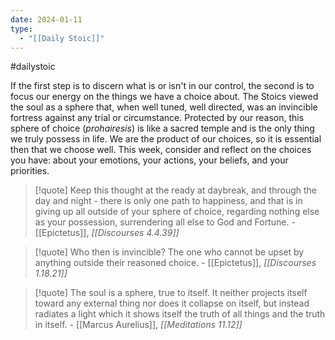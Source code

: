 ```yaml
---
date: 2024-01-11
type:
  - "[[Daily Stoic]]"
---
```



#dailystoic

If the first step is to discern what is or isn't in our control, the second is to focus our energy on the things we have a choice about. The Stoics viewed the soul as a sphere that, when well tuned, well directed, was an invincible fortress against any trial or circumstance. Protected by our reason, this sphere of choice (*prohairesis*) is like a sacred temple and is the only thing we truly possess in life. We are the product of our choices, so it is essential then that we choose well. This week, consider and reflect on the choices you have: about your emotions, your actions, your beliefs, and your priorities. 

> [!quote]
> Keep this thought at the ready at daybreak, and through the day and night - there is only one path to happiness, and that is in giving up all outside of your sphere of choice, regarding nothing else as your possession, surrendering all else to God and Fortune. - [[Epictetus]], *[[Discourses 4.4.39]]*

> [!quote]
> Who then is invincible? The one who cannot be upset by anything outside their reasoned choice. - [[Epictetus]], *[[Discourses 1.18.21]]*

> [!quote]
> The soul is a sphere, true to itself. It neither projects itself toward any external thing nor does it collapse on itself, but instead radiates a light which it shows itself the truth of all things and the truth in itself. - [[Marcus Aurelius]], *[[Meditations 11.12]]*

